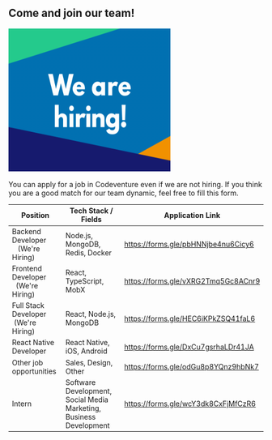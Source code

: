 <h2>Come and join our team!</h2>

<p align="left">
  <img src="./hiring.gif" width="320" height="282">
</p>

You can apply for a job in Codeventure even if we are not hiring. If you think you are a good match for our team dynamic, feel free to fill this form.

| Position  | Tech Stack / Fields | Application Link |
|-------------|--------------|---------------------|
| Backend Developer  &nbsp;&nbsp;&nbsp;(We're Hiring)| Node.js, MongoDB, Redis, Docker | https://forms.gle/pbHNNjbe4nu6Cicy6 |
| Frontend Developer &nbsp;&nbsp;(We're Hiring)| React, TypeScript, MobX | https://forms.gle/vXRG2Tmq5Gc8ACnr9 |
| Full Stack Developer &nbsp;(We're Hiring)| React, Node.js, MongoDB | https://forms.gle/HEC6iKPkZSQ41faL6 |
| React Native Developer | React Native, iOS, Android | https://forms.gle/DxCu7gsrhaLDr41JA |
| Other job opportunities | Sales, Design, Other | https://forms.gle/odGu8p8YQnz9hbNk7 |
| Intern | Software Development, Social Media Marketing, Business Development | https://forms.gle/wcY3dk8CxFjMfCzR6 |
